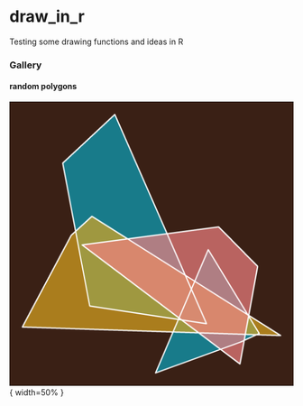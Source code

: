 # draw_in_r

Testing some drawing functions and ideas in R


### Gallery 

#### random polygons

!['Four polygons overposed with transparent light color of blue, mustard and pink in a dark brown backgroud. Due to transparency of colors, the colors interact in the intersection of polygons forming new colors, green and light purple ](output/gallery/r_polygon_1.png){ width=50% }
